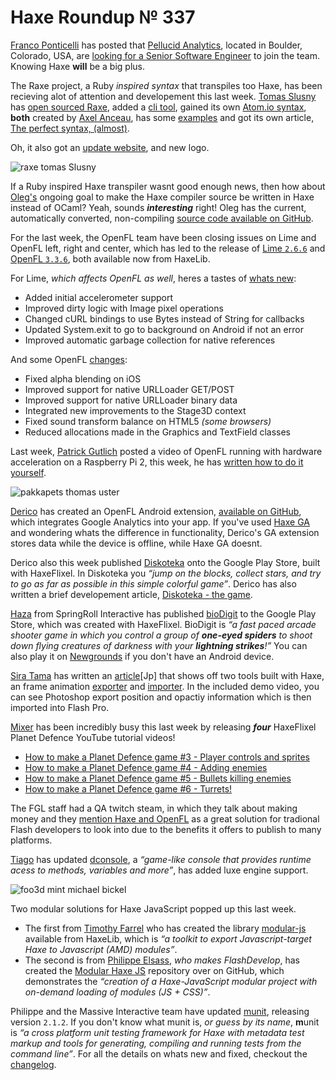 [_template]: ../templates/roundup.html
[date]: / "2015-09-21 13:29:00"
[modified]: / "2015-09-21 15:35:00"
[published]: / "2015-09-21 16:00:00"
[“”]: a ""
# Haxe Roundup № 337

[Franco Ponticelli][tw1] has posted that [Pellucid Analytics][l2], located in Boulder,
Colorado, USA, are [looking for a Senior Software Engineer][l1] to join the team. 
Knowing Haxe **will** be a big plus.

The Raxe project, a Ruby _inspired syntax_ that transpiles too Haxe, has been
recieving alot of attention and developement this last week. [Tomas Slusny][tw2]
has [open sourced Raxe][l3], added a [cli tool][l4], gained its own
[Atom.io syntax][l5], **both** created by [Axel Anceau][tw3], has some [examples][l6]
and got its own article, [The perfect syntax, (almost)][l7].

Oh, it also got an [update website][l8], and new logo.

![raxe tomas Slusny](/img/337/raxe.png "The RaxeLang logo")

If a Ruby inspired Haxe transpiler wasnt good enough news, then how about 
[Oleg's][tw4] ongoing goal to make the Haxe compiler source be written in Haxe
instead of OCaml? Yeah, sounds _**interesting**_ right! Oleg has the current,
automatically converted, non-compiling [source code available on GitHub][l9].

For the last week, the OpenFL team have been closing issues on Lime and OpenFL left,
right and center, which has led to the release of [Lime `2.6.6`][l10] and 
[OpenFL `3.3.6`][l11], both available now from HaxeLib.

For Lime, _which affects OpenFL as well_, heres a tastes of [whats new][l12]:
	
- Added initial accelerometer support
- Improved dirty logic with Image pixel operations
- Changed cURL bindings to use Bytes instead of String for callbacks
- Updated System.exit to go to background on Android if not an error
- Improved automatic garbage collection for native references

And some OpenFL [changes][l13]:
	
- Fixed alpha blending on iOS
- Improved support for native URLLoader GET/POST
- Improved support for native URLLoader binary data
- Integrated new improvements to the Stage3D context
- Fixed sound transform balance on HTML5 _(some browsers)_
- Reduced allocations made in the Graphics and TextField classes

Last week, [Patrick Gutlich][tw5] posted a video of OpenFL running with hardware acceleration
on a Raspberry Pi 2, this week, he has [written how to do it yourself][l14].

![pakkapets thomas uster](/img/337/pakkapets.png "Thomas Uster (@thomasuster) painting walkable areas in @PakkaPets.")

[Derico][tw6] has created an OpenFL Android extension, [available on GitHub][l15],
which integrates Google Analytics into your app. If you've used [Haxe GA][l16]
and wondering whats the difference in functionality, Derico's GA extension stores
data while the device is offline, while Haxe GA doesnt.

Derico also this week published [Diskoteka][l19] onto the Google Play Store, built
with HaxeFlixel. In Diskoteka you _“jump on the blocks, collect stars, and 
try to go as far as possible in this simple colorful game”_. Derico has also
written a brief developement article, [Diskoteka - the game][l20].

[Haza][tw7] from SpringRoll Interactive has published [bioDigit][l17] to the
Google Play Store, which was created with HaxeFlixel. BioDigit is _“a fast 
paced arcade shooter game in which you control a group of **one-eyed spiders** 
to shoot down flying creatures of darkness with your **lightning strikes**!”_
You can also play it on [Newgrounds][l18] if you don't have an Android device.

[Sira Tama][tw9] has written an [article][l23][Jp] that shows off two tools built
with Haxe, an frame animation [exporter][l25] and [importer][l24]. In the included
demo video, you can see Photoshop export position and opactiy information which is
then imported into Flash Pro.

[Mixer][tw8] has been incredibly busy this last week by releasing _**four**_
HaxeFlixel Planet Defence YouTube tutorial videos!

- [How to make a Planet Defence game #3 - Player controls and sprites][l21-67]
- [How to make a Planet Defence game #4 - Adding enemies][l21-19]
- [How to make a Planet Defence game #5 - Bullets killing enemies][l21-10]
- [How to make a Planet Defence game #6 - Turrets!][l22-19]

The FGL staff had a QA twitch steam, in which they talk about making money and
they [mention Haxe and OpenFL][l26] as a great solution for tradional Flash 
developers to  look into due to the benefits it offers to publish to many 
platforms.

[Tiago][tw10] has updated [dconsole][l27], a _“game-like console that provides 
runtime acess to methods, variables and more”_, has added luxe engine support.

![foo3d mint michael bickel](/img/337/foo3d.jpg "Michael Bickel (@dazKind) has integrated a mínt backend into Foo3D.")

Two modular solutions for Haxe JavaScript popped up this last week.

- The first from [Timothy Farrel][gh1] who has created the library [modular-js][l28]
available from HaxeLib, which is _“a toolkit to export Javascript-target Haxe to 
Javascript (AMD) modules”_.
- The second is from [Philippe Elsass][tw11], _who makes FlashDevelop_, has
created the [Modular Haxe JS][l29] repository over on GitHub, which demonstrates
the _“creation of a Haxe-JavaScript modular project with on-demand loading of 
modules (JS + CSS)”_.

Philippe and the Massive Interactive team have updated [munit][l30], releasing
version `2.1.2`. If you don't know what munit is, _or guess by its name_,
**m**unit is _“a cross platform unit testing framework for Haxe with metadata
test markup and tools for generating, compiling and running tests from the 
command line”_. For all the details on whats new and fixed, checkout the
[changelog][l31].

[gh1]: https://github.com/explorigin "@explorigin"

[tw11]: https://twitter.com/elsassph "@elsassph"
[tw10]: https://twitter.com/prog4mr "@prog4mr"
[tw9]: https://twitter.com/dango_itimi "@dango_itimi"
[tw8]: https://twitter.com/5Mixer "@5Mixer"
[tw7]: https://twitter.com/haza418 "@haza418"
[tw6]: https://twitter.com/DrDerico_ru "@DrDerico_ru"
[tw5]: https://twitter.com/gepatto "@gepatto"
[tw4]: https://twitter.com/PeyTyPeyTy "@PeyTyPeyTy"
[tw3]: https://twitter.com/PeekMo "@PeekMo"
[tw2]: https://twitter.com/_deathbeam "@_deathbeam"
[tw1]: https://twitter.com/fponticelli "@fponticelli"

[l31]: https://github.com/massiveinteractive/MassiveUnit/blob/master/CHANGES.md "MUnit CHANGELOG on GitHub"
[l30]: http://lib.haxe.org/p/munit "MUnit on HaxeLib"
[l29]: https://github.com/elsassph/modular-haxe-example "Modular Haxe JS Example on GitHub"
[l28]: http://lib.haxe.org/p/modular-js "Modular JS on HaxeLib"
[l27]: https://github.com/ProG4mr/dconsole "DConsole on GitHub"
[l26]: http://www.twitch.tv/enhancelive/v/17404947?t=4m58s "FGL.com - Over a decade in the gaming industry - Answering your questions on making money in game dev!"
[l25]: https://github.com/siratama/FrameAnimationExport "FrameAnimationExport on GitHub"
[l24]: https://github.com/siratama/FrameAnimationImport "FrameAnimationImport on GitHub"
[l23]: http://www.dango-itimi.com/blog/archives/2015/001238.html "FrameAnimation Export and Import built with Haxe"
	
[l22-19]: https://www.youtube.com/watch?v=-rhNffnwWxI "How to make a Planet Defence game #6 on YouTube"
[l21-10]: https://www.youtube.com/watch?v=Ae0WYRBPuZo "How to make a Planet Defence game #5 on YouTube"
[l21-19]: https://www.youtube.com/watch?v=XInyKhC7I1w "How to make a Planet Defence game #4 on YouTube"
[l21-67]: https://www.youtube.com/watch?v=7Js6zmJCjC8 "How to make a Planet Defence game #3 on YouTube"
	
[l20]: http://t.drderico.ru/2015/09/23/diskoteka-the-game/ "Diskoteka - The game"
[l19]: https://play.google.com/store/apps/details?id=com.drderico.diskoteka "Diskoteka on the Google Play Store"
[l18]: http://www.newgrounds.com/portal/view/655444 "BioDigit on Newgrounds"
[l17]: https://play.google.com/store/apps/details?id=me.haza.biodigit "bioDigit on the Google Play Store"
[l16]: https://github.com/sempaigames/haxe-ga "Haxe GA on GitHub"
[l15]: https://github.com/DrDerico/drderico-ga "DrDerico Google Analytics on GitHub"
[l14]: http://www.gepatto.nl/getting-openfl-to-run-with-hardware-acceleration-on-a-raspberry-pi-2/ "Getting OpenFL to run with hardware acceleration on Raspberry Pi 2"
[l13]: https://github.com/openfl/openfl/blob/master/CHANGELOG.md "OpenFL CHANGELOG on GitHub"
[l12]: https://github.com/openfl/lime/blob/master/CHANGELOG.md "Lime CHANGELOG on GitHub"
[l11]: http://lib.haxe.org/p/openfl "OpenFL 3.3.6 on HaxeLib"
[l10]: http://lib.haxe.org/p/lime "Lime 2.6.6 on HaxeLib"
[l9]: https://github.com/PeyTy/HaxeInHaxe "HaxeInHaxe on GitHub"
[l8]: https://raxe-lang.org/ "Raxe - An awesome mix between Haxe and Ruby"
[l7]: https://nondev.io/The-perfect-syntax-almost/ "The perfect syntax (almost)"
[l6]: https://github.com/nondev/raxe/tree/master/examples "Raxe Examples in Github"
[l5]: https://atom.io/packages/raxe-lang "Raxe Atom.io Syntax Highlighter"
[l4]: https://twitter.com/_deathbeam/status/647515910543159296 "Raxe now has a CLI Tool"
[l3]: https://github.com/nondev/raxe "Raxe on GitHub"
[l2]: http://www.pellucid.com/ "Pellucid Analytics: Data. Visualization. Advice"
[l1]: https://careers.stackoverflow.com/jobs/98325/senior-software-engineer-pellucid-analytics " Job Details for Senior Software Engineer at Pellucid Analytics"
